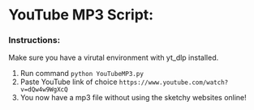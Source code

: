 # YouTube MP3 Script: 

### Instructions: 
Make sure you have a virutal environment with yt_dlp installed.

1. Run command ```python YouTubeMP3.py```
2. Paste YouTube link of choice ```https://www.youtube.com/watch?v=dQw4w9WgXcQ```
3. You now have a mp3 file without using the sketchy websites online! 
